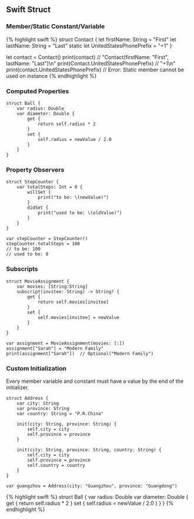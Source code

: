 ## Swift Struct

### Member/Static Constant/Variable

{% highlight swift %}
struct Contact {
    let firstName: String = "First"
    let lastName: String = "Last"
    static let UnitedStatesPhonePrefix = "+1"
}
	
let contact = Contact()
print(contact)	// "Contact(firstName: "First", lastName: "Last")\n"
print(Contact.UnitedStatesPhonePrefix)	// "+1\n"
print(contact.UnitedStatesPhonePrefix)	// Error: Static member cannot be used on instance
{% endhighlight %}

### Computed Properties

	struct Ball {
		var radius: Double
		var diameter: Double {
			get {
				return self.radius * 2
			}
			set {
				self.radius = newValue / 2.0
			}
		}
	}
	
### Property Observers
	struct StepCounter {
		var totalSteps: Int = 0 {
			willSet {
				print("to be: \(newValue)")
			}
			didSet {
				print("used to be: \(oldValue)")
			}
		}
	}

	var stepCounter = StepCounter()
	stepCounter.totalSteps = 100
	// to be: 100
	// used to be: 0
	
### Subscripts
	struct MovieAssignment {
		var movies: [String:String]
		subscript(invitee: String) -> String? {
			get {
				return self.movies[invitee]
			}
			set {
				self.movies[invitee] = newValue
			}
		}
	}
	
	var assignment = MovieAssignment(movies: [:])
	assignment["Sarah"] = "Modern Family"
	print(assignment["Sarah"])	// Optional("Modern Family")
	
### Custom Initialization
Every member variable and constant must have a value by the end of the initializer.

	struct Address {
		var city: String
		var province: String
		var country: String = "P.R.China"
		
		init(city: String, province: String) {
			self.city = city
			self.province = province
		}
		
		init(city: String, province: String, country: String) {
			self.city = city
			self.province = province
			self.country = country
		}
	}
	
	var guangzhou = Address(city: "Guangzhou", province: "Guangdong")

{% highlight swift %}
struct Ball {
    var radius: Double
    var diameter: Double {
        get {
            return self.radius * 2
        }
        set {
            self.radius = newValue / 2.0
        }
    }
}
{% endhighlight %}
